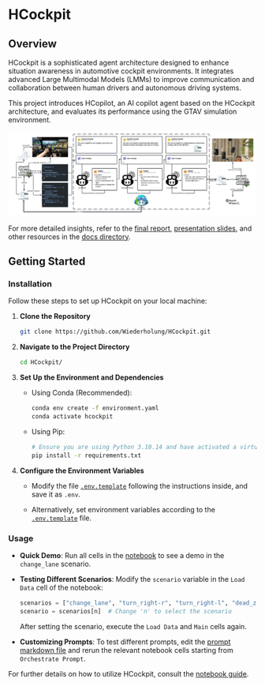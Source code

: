 # HCockpit

## Overview

HCockpit is a sophisticated agent architecture designed to enhance situation awareness in automotive cockpit environments. It integrates advanced Large Multimodal Models (LMMs) to improve communication and collaboration between human drivers and autonomous driving systems.

This project introduces HCopilot, an AI copilot agent based on the HCockpit architecture, and evaluates its performance using the GTAV simulation environment.

![HCopilot Workflow](./docs/figures/workflow.png)

For more detailed insights, refer to the [final report](./docs/Hu%20Yitong_2020213350_FinalReport_Anonymity.pdf), [presentation slides](https://gamma.app/docs/Design-and-Development-of-a-Human-Agent-Collaboration-Model-for-S-j4v4nydhp1x4dgk), and other resources in the [docs directory](./docs/).

## Getting Started

### Installation

Follow these steps to set up HCockpit on your local machine:

1. **Clone the Repository**

   ```bash
   git clone https://github.com/Wiederholung/HCockpit.git
   ```

2. **Navigate to the Project Directory**

   ```bash
   cd HCockpit/
   ```

3. **Set Up the Environment and Dependencies**

   - Using Conda (Recommended):

     ```bash
     conda env create -f environment.yaml
     conda activate hcockpit
     ```

   - Using Pip:

     ```bash
     # Ensure you are using Python 3.10.14 and have activated a virtual environment named 'hcockpit'
     pip install -r requirements.txt
     ```

4. **Configure the Environment Variables**

   - Modify the file [`.env.template`](./.env.template) following the instructions inside, and save it as `.env`.

   - Alternatively, set environment variables according to the [`.env.template`](./.env.template) file.

### Usage

- **Quick Demo**: Run all cells in the [notebook](./src/hcopilot.ipynb) to see a demo in the `change_lane` scenario.

- **Testing Different Scenarios**: Modify the `scenario` variable in the `Load Data` cell of the notebook:

  ```python
  scenarios = ["change_lane", "turn_right-r", "turn_right-l", "dead_zone", "dazzle", "phone"]
  scenario = scenarios[n]  # Change 'n' to select the scenario
  ```

  After setting the scenario, execute the `Load Data` and `Main` cells again.

- **Customizing Prompts**: To test different prompts, edit the [prompt markdown file](./hcopilot_workspace/config/prompt.md) and rerun the relevant notebook cells starting from `Orchestrate Prompt`.

For further details on how to utilize HCockpit, consult the [notebook guide](./src/hcopilot.ipynb).
